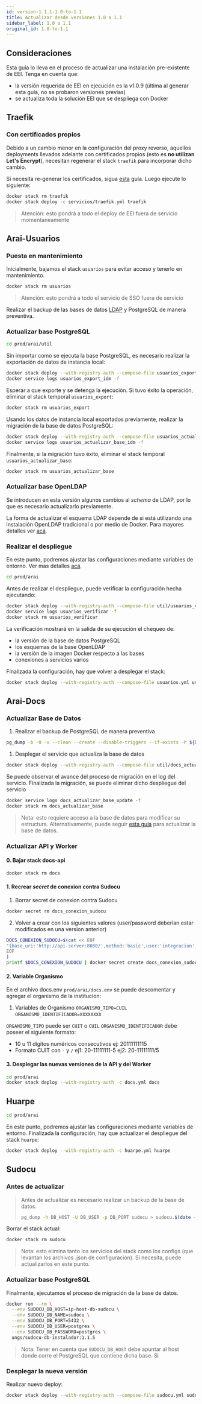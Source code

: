 ```yaml
---
id: version-1.1.1-1.0-to-1.1
title: Actualizar desde versiones 1.0 a 1.1
sidebar_label: 1.0 a 1.1
original_id: 1.0-to-1.1
---
```


## Consideraciones

Esta guía lo lleva en el proceso de actualizar una instalación pre-existente de EEI. Tenga en cuenta que:

* la versión requerida de EEI en ejecución es la v1.0.9 (última al generar esta guía, no se probaron versiones previas)
* se actualiza toda la solución EEI que se despliega con Docker

## Traefik

### Con certificados propios

Debido a un cambio menor en la configuración del proxy reverso, aquellos deployments llevados adelante con certificados propios (esto es **no utilizan Let's Encrypt**), necesitan regenerar el stack `traefik` para incorporar dicho cambio. 

Si necesita re-generar los certificados, sigua [esta](../redes#tls) guía. Luego ejecute lo siguiente:

```bash
docker stack rm traefik 
docker stack deploy -c servicios/traefik.yml traefik
```

> Atención: esto pondrá a todo el deploy de EEI fuera de servicio momentaneamente

## Arai-Usuarios

### Puesta en mantenimiento

Inicialmente, bajamos el stack `usuarios` para evitar acceso y tenerlo en mantenimiento.

```bash
docker stack rm usuarios
```

> Atención: esto pondrá a todo el servicio de SSO fuera de servicio

Realizar el backup de las bases de datos [LDAP](https://documentacion.siu.edu.ar/usuarios/docs/cache/guia-directorio-ldap/#resguardo)
y PostgreSQL de manera preventiva.

### Actualizar base PostgreSQL

```bash
cd prod/arai/util
```

Sin importar como se ejecuta la base PostgreSQL, es necesario realizar la exportación de datos de instancia local:

```bash
docker stack deploy --with-registry-auth --compose-file usuarios_exportar_instalacion.yml usuarios_export
docker service logs usuarios_export_idm -f
```

Esperar a que exporte y se detenga la ejecución. Si tuvo éxito la operación, eliminar el stack temporal `usuarios_export`:

```bash
docker stack rm usuarios_export
```
   
Usando los datos de instancia local exportados previamente, realizar la migración de la base de datos PostgreSQL:

```bash
docker stack deploy --with-registry-auth --compose-file usuarios_actualizar_base.yml usuarios_actualizar_base
docker service logs usuarios_actualizar_base_idm -f
```
   
Finalmente, si la migración tuvo éxito, eliminar el stack temporal `usuarios_actualizar_base`:

```bash
docker stack rm usuarios_actualizar_base
```

### Actualizar base OpenLDAP

Se introducen en esta versión algunos cambios al *schema* de LDAP, por lo que es necesario actualizarlo previamente. 

La forma de actualizar el esquema LDAP depende de si está utilizando una instalación OpenLDAP tradicional o por medio de
Docker. Para mayores detalles ver [acá](https://documentacion.siu.edu.ar/usuarios/docs/cache/3.0-to-3.1/#actualizar-openldap).

### Realizar el despliegue

En este punto, podremos ajustar las configuraciones mediante variables de entorno. Ver mas detalles 
[acá](https://documentacion.siu.edu.ar/usuarios/docs/cache/3.0-to-3.1/#actualizar-configuraci%C3%B3n). 

```bash
cd prod/arai
```

Antes de realizar el despliegue, puede verificar la configuración hecha ejecutando:

```bash
docker stack deploy --with-registry-auth --compose-file util/usuarios_verificar.yml usuarios_verificar
docker service logs usuarios_verificar -f
docker stack rm usuarios_verificar
```

La verificación mostrará en la salida de su ejecución el chequeo de:
* la versión de la base de datos PostgreSQL
* los esquemas de la base OpenLDAP
* la versión de la imagen Docker respecto a las bases
* conexiones a servicios varios

Finalizada la configuración, hay que volver a desplegar el stack:

```bash
docker stack deploy --with-registry-auth --compose-file usuarios.yml usuarios
```

## Arai-Docs

### Actualizar Base de Datos

1. Realizar el backup de PostgreSQL de manera preventiva

```bash
pg_dump -b -O -x --clean --create --disable-triggers --if-exists -h ${DB_HOST} -p ${DB_PORT} -U ${DB_USERNAME} -d ${DB_DBNAME} -f dump_10x.sql
```

1. Desplegar el servicio que actualiza la base de datos 

```bash
docker stack deploy --with-registry-auth --compose-file util/docs_actualizar_base.yml docs_actualizar_base
```

Se puede observar el avance del proceso de migración en el log del servicio. Finalizada la migración, se puede eliminar dicho despliegue del servicio

```bash
docker service logs docs_actualizar_base_update -f
docker stack rm docs_actualizar_base
```

> Nota: esto requiere acceso a la base de datos para modificar su estructura. Alternativamente, puede seguir [esta guía](https://documentacion.siu.edu.ar/documentos/docs/actualizacion/#actualizar-base-de-datos-104--a-105-o-superior) para actualizar la base de datos.


### Actualizar API y Worker

#### 0. Bajar stack docs-api
```bash
docker stack rm docs
```

#### 1. Recrear *secret* de conexion contra Sudocu

1. Borrar secret de conexion contra Sudocu
```bash
docker secret rm docs_conexion_sudocu
```

2. Volver a crear con los siguientes valores (user/password deberian estar modificados en una version anterior)
```bash
DOCS_CONEXION_SUDOCU=$(cat << EOF
"{base_uri:'http://api-server:8080/',method:'basic',user:'integracion',password:'integracion'}"
EOF
)
printf $DOCS_CONEXION_SUDOCU | docker secret create docs_conexion_sudocu -
```

#### 2. Variable Organismo

En el archivo docs.env `prod/arai/docs.env` se puede descomentar y agregar el organismo de la institucion:

1. Variables de Organismo
   `ORGANISMO_TIPO=CUIL`
   `ORGANISMO_IDENTIFICADOR=XXXXXXXX`

`ORGANISMO_TIPO` puede ser `CUIT` o `CUIL`
`ORGANISMO_IDENTIFICADOR` debe poseer el siguiente formato:
* 10 u 11 dígitos numéricos consecutivos ej: 20111111115
* Formato CUIT con `-` y `/` ej1: 20-11111111-5 ej2: 20-11111111/5

#### 3. Desplegar las nuevas versiones de la API y del Worker

```bash
cd prod/arai
docker stack deploy --with-registry-auth -c docs.yml docs
```

## Huarpe

```bash
cd prod/arai
```

En este punto, podremos ajustar las configuraciones mediante variables de entorno. Finalizada la configuración, hay que 
actualizar el despliegue del stack `huarpe`:


```bash
docker stack deploy --with-registry-auth -c huarpe.yml huarpe
```

## Sudocu


### Antes de actualizar

> Antes de actualizar es necesario realizar un backup de la base de datos.
>
> ```bash
> pg_dump -h DB_HOST -U DB_USER -p DB_PORT sudocu > sudocu.$(date -I).sql
> ```

Borrar el stack actual:

```bash
docker stack rm sudocu
```

> Nota: esto elimina tanto los servicios del stack como los configs (que levantan los archivos .json de configuración). Si necesita, puede actualizarlos en este punto.

### Actualizar base PostgreSQL

Finalmente, ejecutamos el proceso de migración de la base de datos.

```bash
docker run --rm \
  --env SUDOCU_DB_HOST=ip-host-db-sudocu \
  --env SUDOCU_DB_NAME=sudocu \
  --env SUDOCU_DB_PORT=5432 \
  --env SUDOCU_DB_USER=postgres \
  --env SUDOCU_DB_PASSWORD=postgres \
  ungs/sudocu-db-instalador:1.1.5
```

> Nota: Tener en cuenta que `SUDOCU_DB_HOST` debe apuntar al host donde corre el PostgreSQL que contiene dicha base. Si 

### Desplegar la nueva versión

Realizar nuevo deploy:

```bash
docker stack deploy --with-registry-auth --compose-file sudocu.yml sudocu
```
